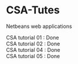 # CSA-Tutes

Netbeans web applications

CSA tutorial 01 : Done<br/>
CSA tutorial 02 : Done <br/>
CSA tutorial 04 : Done <br/>
CSA tutorial 05 : Done
